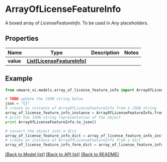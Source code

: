 # ArrayOfLicenseFeatureInfo

A boxed array of *LicenseFeatureInfo*. To be used in *Any* placeholders. 

## Properties
Name | Type | Description | Notes
------------ | ------------- | ------------- | -------------
**value** | [**List[LicenseFeatureInfo]**](LicenseFeatureInfo.md) |  | 

## Example

```python
from vmware_vi.models.array_of_license_feature_info import ArrayOfLicenseFeatureInfo

# TODO update the JSON string below
json = "{}"
# create an instance of ArrayOfLicenseFeatureInfo from a JSON string
array_of_license_feature_info_instance = ArrayOfLicenseFeatureInfo.from_json(json)
# print the JSON string representation of the object
print ArrayOfLicenseFeatureInfo.to_json()

# convert the object into a dict
array_of_license_feature_info_dict = array_of_license_feature_info_instance.to_dict()
# create an instance of ArrayOfLicenseFeatureInfo from a dict
array_of_license_feature_info_form_dict = array_of_license_feature_info.from_dict(array_of_license_feature_info_dict)
```
[[Back to Model list]](../README.md#documentation-for-models) [[Back to API list]](../README.md#documentation-for-api-endpoints) [[Back to README]](../README.md)


